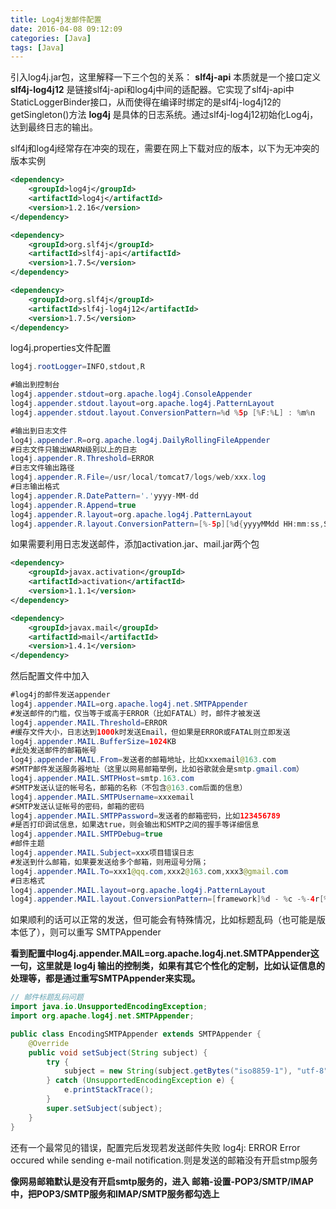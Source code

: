 ```yaml
---
title: Log4j发邮件配置
date: 2016-04-08 09:12:09
categories: [Java]
tags: [Java]
---
```

引入log4j.jar包，这里解释一下三个包的关系：
**slf4j-api** 本质就是一个接口定义
**slf4j-log4j12** 是链接slf4j-api和log4j中间的适配器。它实现了slf4j-api中StaticLoggerBinder接口，从而使得在编译时绑定的是slf4j-log4j12的getSingleton()方法
**log4j** 是具体的日志系统。通过slf4j-log4j12初始化Log4j，达到最终日志的输出。

slf4j和log4j经常存在冲突的现在，需要在网上下载对应的版本，以下为无冲突的版本实例
```XML
<dependency>
	<groupId>log4j</groupId>
	<artifactId>log4j</artifactId>
	<version>1.2.16</version>
</dependency>

<dependency>
	<groupId>org.slf4j</groupId>
	<artifactId>slf4j-api</artifactId>
	<version>1.7.5</version>
</dependency>

<dependency>
	<groupId>org.slf4j</groupId>
	<artifactId>slf4j-log4j12</artifactId>
	<version>1.7.5</version>
</dependency>
```
log4j.properties文件配置
```Java
log4j.rootLogger=INFO,stdout,R

#输出到控制台
log4j.appender.stdout=org.apache.log4j.ConsoleAppender
log4j.appender.stdout.layout=org.apache.log4j.PatternLayout
log4j.appender.stdout.layout.ConversionPattern=%d %5p [%F:%L] : %m%n

#输出到日志文件
log4j.appender.R=org.apache.log4j.DailyRollingFileAppender
#日志文件只输出WARN级别以上的日志
log4j.appender.R.Threshold=ERROR
#日志文件输出路径
log4j.appender.R.File=/usr/local/tomcat7/logs/web/xxx.log
#日志输出格式
log4j.appender.R.DatePattern='.'yyyy-MM-dd
log4j.appender.R.Append=true
log4j.appender.R.layout=org.apache.log4j.PatternLayout
log4j.appender.R.layout.ConversionPattern=[%-5p][%d{yyyyMMdd HH:mm:ss,SSS}][%C{1}:%L] %m%n
```
如果需要利用日志发送邮件，添加activation.jar、mail.jar两个包
```XML
<dependency>
	<groupId>javax.activation</groupId>
	<artifactId>activation</artifactId>
	<version>1.1.1</version>
</dependency>

<dependency>
	<groupId>javax.mail</groupId>
	<artifactId>mail</artifactId>
	<version>1.4.1</version>
</dependency>
```
然后配置文件中加入
```Java
#log4j的邮件发送appender
log4j.appender.MAIL=org.apache.log4j.net.SMTPAppender
#发送邮件的门槛，仅当等于或高于ERROR（比如FATAL）时，邮件才被发送
log4j.appender.MAIL.Threshold=ERROR
#缓存文件大小，日志达到1000k时发送Email，但如果是ERROR或FATAL则立即发送  
log4j.appender.MAIL.BufferSize=1024KB
#此处发送邮件的邮箱帐号
log4j.appender.MAIL.From=发送者的邮箱地址，比如xxxemail@163.com
#SMTP邮件发送服务器地址（这里以网易邮箱举例，比如谷歌就会是smtp.gmail.com）
log4j.appender.MAIL.SMTPHost=smtp.163.com
#SMTP发送认证的帐号名，邮箱的名称（不包含@163.com后面的信息）
log4j.appender.MAIL.SMTPUsername=xxxemail
#SMTP发送认证帐号的密码，邮箱的密码
log4j.appender.MAIL.SMTPPassword=发送者的邮箱密码，比如123456789
#是否打印调试信息，如果选true，则会输出和SMTP之间的握手等详细信息
log4j.appender.MAIL.SMTPDebug=true
#邮件主题
log4j.appender.MAIL.Subject=xxx项目错误日志
#发送到什么邮箱，如果要发送给多个邮箱，则用逗号分隔； 
log4j.appender.MAIL.To=xxx1@qq.com,xxx2@163.com,xxx3@gmail.com
#日志格式
log4j.appender.MAIL.layout=org.apache.log4j.PatternLayout
log4j.appender.MAIL.layout.ConversionPattern=[framework]%d - %c -%-4r[%t]%-5p %c %x -%m%n
```
如果顺利的话可以正常的发送，但可能会有特殊情况，比如标题乱码（也可能是版本低了），则可以重写 SMTPAppender 

**看到配置中log4j.appender.MAIL=org.apache.log4j.net.SMTPAppender这一句，这里就是 log4j 输出的控制类，如果有其它个性化的定制，比如认证信息的处理等，都是通过重写SMTPAppender来实现。**

```Java
// 邮件标题乱码问题
import java.io.UnsupportedEncodingException;
import org.apache.log4j.net.SMTPAppender;

public class EncodingSMTPAppender extends SMTPAppender {
	@Override
	public void setSubject(String subject) {
		try {
			subject = new String(subject.getBytes("iso8859-1"), "utf-8");
		} catch (UnsupportedEncodingException e) {
			e.printStackTrace();
		}
		super.setSubject(subject);
	}	
}
```
还有一个最常见的错误，配置完后发现若发送邮件失败 log4j: ERROR Error occured while sending e-mail notification.则是发送的邮箱没有开启stmp服务

**像网易邮箱默认是没有开启smtp服务的，进入 邮箱-设置-POP3/SMTP/IMAP 中，把POP3/SMTP服务和IMAP/SMTP服务都勾选上**